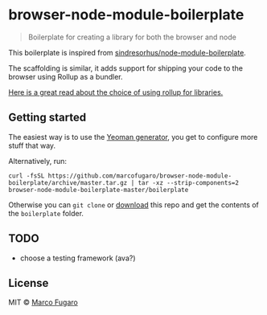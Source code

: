 # browser-node-module-boilerplate

> Boilerplate for creating a library for both the browser and node


This boilerplate is inspired from [sindresorhus/node-module-boilerplate](https://github.com/sindresorhus/node-module-boilerplate).

The scaffolding is similar, it adds support for shipping your code to the browser using Rollup as a bundler.

[Here is a great read about the choice of using rollup for libraries.](https://medium.com/webpack/webpack-and-rollup-the-same-but-different-a41ad427058c)


## Getting started

The easiest way is to use the [Yeoman generator](https://github.com/marcofugaro/generator-browser-node-module), you get to configure more stuff that way.

Alternatively, run:

```
curl -fsSL https://github.com/marcofugaro/browser-node-module-boilerplate/archive/master.tar.gz | tar -xz --strip-components=2 browser-node-module-boilerplate-master/boilerplate
```

Otherwise you can `git clone` or [download](https://github.com/marcofugaro/browser-node-module-boilerplate/archive/master.zip) this repo and get the contents of the `boilerplate` folder.

## TODO
- choose a testing framework (ava?)

## License

MIT © [Marco Fugaro](https://github.com/marcofugaro)
